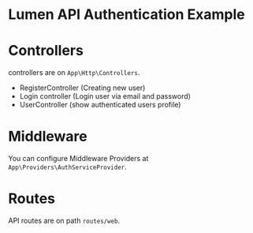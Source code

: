 # Lumen API Authentication Example

# Controllers

controllers are on `App\Http\Controllers`.

- RegisterController (Creating new user)
- Login controller (Login user via email and password)
- UserController (show authenticated users profile)

# Middleware

You can configure Middleware Providers at `App\Providers\AuthServiceProvider`.

# Routes

API routes are on path `routes/web`.

